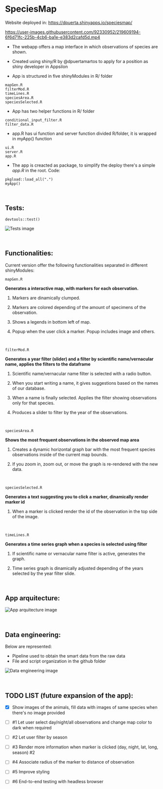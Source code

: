 # SpeciesMap

Website deployed in: https://dpuerta.shinyapps.io/speciesmap/





https://user-images.githubusercontent.com/92330952/219609194-6f6d71fc-225b-4cb6-ba1e-e383d2cafd5d.mp4





- The webapp offers a map interface in which observations of species are shown.

- Created using shiny/R by @dpuertamartos to apply for a position as shiny developer in Appsilon

- App is structured in five shinyModules in R/ folder
```
mapGen.R
filterMod.R
timeLines.R
speciesArea.R
speciesSelected.R
```
- App has two helper functions in R/ folder
```
conditional_input_filter.R
filter_data.R
```
- app.R has ui function and server function divided R/folder, it is wrapped in myApp() function
```
ui.R
server.R
app.R
```
- The app is creacted as package, to simplify the deploy there's a simple *app.R* in the root. Code:
```
pkgload::load_all(".")
myApp()
```


<br>

## Tests:

```
devtools::test()
```

![Tests image](https://i.imgur.com/hit2zKo.png)

<br>

## Functionalities:

Current version offer the following functionalities separated in different shinyModules:

```
mapGen.R
```

**Generates a interactive map, with markers for each observation.**

1. Markers are dinamically clumped.

2. Markers are colored depending of the amount of specimens of the observation. 

3. Shows a legends in bottom left of map.

4. Popup when the user click a marker. Popup includes image and others.

<br>

```
filterMod.R
```

**Generates a year filter (slider) and a filter by scientific name/vernacular name, applies the filters to the dataframe**

1. Scientific name/vernacular name filter is selected with a radio button.

2. When you start writing a name, it gives suggestions based on the names of our database. 

3. When a name is finally selected. Applies the filter showing observations only for that species.

4. Produces a slider to filter by the year of the observations.

<br>

```
speciesArea.R
```

**Shows the most frequent observations in the observed map area**

1. Creates a dynamic horizontal graph bar with the most frequent species observations inside of the current map bounds.

2. If you zoom in, zoom out, or move the graph is re-rendered with the new data. 

<br>

```
speciesSelected.R
```

**Generates a text suggesting you to click a marker, dinamically render marker id**

1. When a marker is clicked render the id of the observation in the top side of the image.

<br>

```
timeLines.R
```

**Generates a time series graph when a species is selected using filter**

1. If scientific name or vernacular name filter is active, generates the graph.

2. Time series graph is dinamically adjusted depending of the years selected by the year filter slide. 

<br>

## App arquitecture:

![App arquitecture image](https://i.imgur.com/qTkFQ5K.png)

<br>

## Data engineering:

Below are represented:
- Pipeline used to obtain the smart data from the raw data
- File and script organization in the github folder

![Data engineering image](https://i.imgur.com/h8Muxxn.png)

<br>

## TODO LIST (future expansion of the app):

- [x] Show images of the animals, fill data with images of same species when there's no image provided

- [ ] #1 Let user select day/night/all observations and change map color to dark when required  

- [ ] #2 Let user filter by season 

- [ ] #3 Render more information when marker is clicked (day, night, lat, long, season) #2

- [ ] #4 Associate radius of the marker to distance of observation 

- [ ] #5 Improve styling

- [ ] #6 End-to-end testing with headless browser




